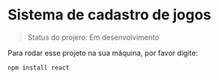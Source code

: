 # Sistema de cadastro de jogos</h1>

> Status do projero: Em desenvolvimento

Para rodar esse projeto na sua máquina, por favor digite:
```
npm install react
```
